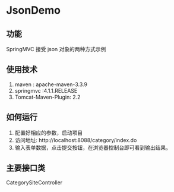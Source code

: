 # JsonDemo
## 功能
SpringMVC 接受 json 对象的两种方式示例

## 使用技术
1. maven : apache-maven-3.3.9
2. springmvc :4.1.1.RELEASE
3. Tomcat-Maven-Plugin: 2.2

## 如何运行
1. 配置好相应的参数，启动项目
2. 访问地址: http://localhost:8088/category/index.do
3. 输入表单数据，点击提交按钮，在浏览器控制台即可看到输出结果。

## 主要接口类
CategorySiteController


